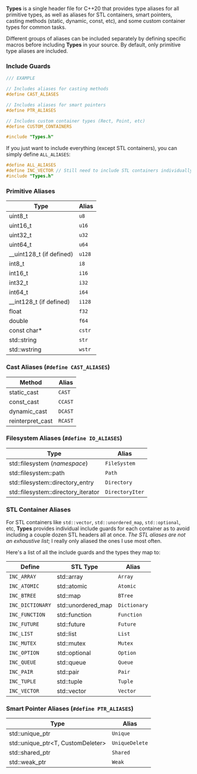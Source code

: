 **Types** is a single header file for C++20 that provides type aliases for all primitive types, as well as aliases for STL containers, smart pointers, casting methods (static, dynamic, const, etc), and some custom container types for common tasks.

Different groups of aliases can be included separately by defining specific macros before including **Types** in your source. By default, only primitive type aliases are included.

### Include Guards

```c++
/// EXAMPLE

// Includes aliases for casting methods
#define CAST_ALIASES

// Includes aliases for smart pointers
#define PTR_ALIASES

// Includes custom container types (Rect, Point, etc)
#define CUSTOM_CONTAINERS

#include "Types.h"
```


If you just want to include everything (except STL containers), you can simply define `ALL_ALIASES`:

```cpp
#define ALL_ALIASES
#define INC_VECTOR // Still need to include STL containers individually
#include "Types.h"
```

### Primitive Aliases

| Type                     | Alias  |
| ------------------------ | ------ |
| uint8_t                  | `u8`   |
| uint16_t                 | `u16`  |
| uint32_t                 | `u32`  |
| uint64_t                 | `u64`  |
| __uint128_t (if defined) | `u128` |
| int8_t                   | `i8`   |
| int16_t                  | `i16`  |
| int32_t                  | `i32`  |
| int64_t                  | `i64`  |
| __int128_t (if defined)  | `i128` |
| float                    | `f32`  |
| double                   | `f64`  |
| const char*              | `cstr` |
| std::string              | `str`  |
| std::wstring             | `wstr` |

### Cast Aliases (`#define CAST_ALIASES`)

| Method           | Alias   |
| ---------------- | ------- |
| static_cast      | `CAST`  |
| const_cast       | `CCAST` |
| dynamic_cast     | `DCAST` |
| reinterpret_cast | `RCAST` |

### Filesystem Aliases (`#define IO_ALIASES`)

| Type                                | Alias           |
| ----------------------------------- | --------------- |
| std::filesystem (_namespace_)       | `FileSystem`    |
| std::filesystem::path               | `Path`          |
| std::filesystem::directory_entry    | `Directory`     |
| std::filesystem::directory_iterator | `DirectoryIter` |

### STL Container Aliases

For STL containers like `std::vector`, `std::unordered_map`, `std::optional`, etc, **Types** provides individual include guards for each container as to avoid including a couple dozen STL headers all at once. *The STL aliases are not an exhaustive list*; I really only aliased the ones I use most often.

Here's a list of all the include guards and the types they map to:

| Define           | STL Type           | Alias        |
| ---------------- | ------------------ | ------------ |
| `INC_ARRAY`      | std::array         | `Array`      |
| `INC_ATOMIC`     | std::atomic        | `Atomic`     |
| `INC_BTREE`      | std::map           | `BTree`      |
| `INC_DICTIONARY` | std::unordered_map | `Dictionary` |
| `INC_FUNCTION`   | std::function      | `Function`   |
| `INC_FUTURE`     | std::future        | `Future`     |
| `INC_LIST`       | std::list          | `List`       |
| `INC_MUTEX`      | std::mutex         | `Mutex`      |
| `INC_OPTION`     | std::optional      | `Option`     |
| `INC_QUEUE`      | std::queue         | `Queue`      |
| `INC_PAIR`       | std::pair          | `Pair`       |
| `INC_TUPLE`      | std::tuple         | `Tuple`      |
| `INC_VECTOR`     | std::vector        | `Vector`     |

### Smart Pointer Aliases (`#define PTR_ALIASES`)

| Type                              | Alias          |
| --------------------------------- | -------------- |
| std::unique_ptr                   | `Unique`       |
| std::unique_ptr<T, CustomDeleter> | `UniqueDelete` |
| std::shared_ptr                   | `Shared`       |
| std::weak_ptr                     | `Weak`         |

